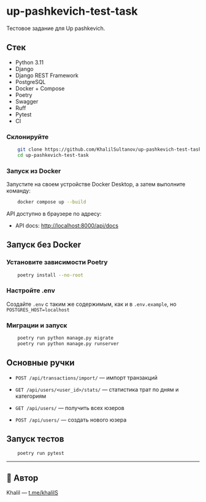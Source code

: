 # up-pashkevich-test-task

Тестовое задание для Up pashkevich.

## Стек

- Python 3.11
- Django
- Django REST Framework
- PostgreSQL
- Docker + Compose
- Poetry
- Swagger
- Ruff
- Pytest
- CI

### Склонируйте

```bash
    git clone https://github.com/KhalilSultanov/up-pashkevich-test-task.git
    cd up-pashkevich-test-task
````

### Запуск из Docker

Запустите на своем устройстве Docker Desktop, а затем выполните команду:

```bash
    docker compose up --build
```

API доступно в браузере по адресу:

* API docs: [http://localhost:8000/api/docs](http://localhost:8000/api/docs)

## Запуск без Docker

### Установите зависимости Poetry

```bash
    poetry install --no-root
```

### Настройте .env

Создайте `.env` с таким же содержимым, как и в `.env.example`, но `POSTGRES_HOST=localhost`

### Миграции и запуск

```bash
    poetry run python manage.py migrate
    poetry run python manage.py runserver
```

## Основные ручки

- `POST /api/transactions/import/` — импорт транзакций
- `GET /api/users/<user_id>/stats/` — статистика трат по дням и категориям

- `GET /api/users/` — получить всех юзеров
- `POST /api/users/` — создать нового юзера

## Запуск тестов

```bash
    poetry run pytest
```

---

## 🧠 Автор

Khalil — [t.me/khalilS](https://t.me/khalilS)

